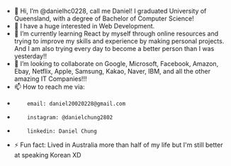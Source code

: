 - 👋 Hi, I’m @danielhc0228, call me Daniel! I graduated University of Queensland, with a degree of Bachelor of Computer Science!
- 👀 I have a huge interested in Web Development.
- 🌱 I’m currently learning React by myself through online resources and trying to improve my skills and experience by making personal projects. And I am also trying every day to become a better person than I was yesterday!!
- 💞️ I’m looking to collaborate on Google, Microsoft, Facebook, Amazon, Ebay, Netflix, Apple, Samsung, Kakao, Naver, IBM, and all the other amazing IT Companies!!!
- 📫 How to reach me via:
-         email: daniel20020228@gmail.com
-         instagram: @danielchung2802
-         linkedin: Daniel Chung
- ⚡ Fun fact: Lived in Australia more than half of my life but I'm still better at speaking Korean XD

<!---
danielhc0228/danielhc0228 is a ✨ special ✨ repository because its `README.md` (this file) appears on your GitHub profile.
You can click the Preview link to take a look at your changes.
--->
